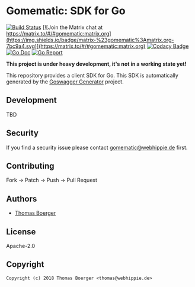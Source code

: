 # Gomematic: SDK for Go

[![Build Status](https://cloud.drone.io/api/badges/gomematic/gomematic-go/status.svg)](https://cloud.drone.io/gomematic/gomematic-go)
[![Join the Matrix chat at https://matrix.to/#/#gomematic:matrix.org](https://img.shields.io/badge/matrix-%23gomematic%3Amatrix.org-7bc9a4.svg)](https://matrix.to/#/#gomematic:matrix.org)
[![Codacy Badge](https://api.codacy.com/project/badge/Grade/b24f037abc11403999eef4625bf82d4d)](https://www.codacy.com/app/gomematic/gomematic-go?utm_source=github.com&amp;utm_medium=referral&amp;utm_content=gomematic/gomematic-go&amp;utm_campaign=Badge_Grade)
[![Go Doc](https://godoc.org/github.com/gomematic/gomematic-go?status.svg)](http://godoc.org/github.com/gomematic/gomematic-go)
[![Go Report](http://goreportcard.com/badge/github.com/gomematic/gomematic-go)](http://goreportcard.com/report/github.com/gomematic/gomematic-go)

**This project is under heavy development, it's not in a working state yet!**

This repository provides a client SDK for Go. This SDK is automatically generated by the [Goswagger Generator](https://goswagger.io/) project.


## Development

TBD


## Security

If you find a security issue please contact gomematic@webhippie.de first.


## Contributing

Fork -> Patch -> Push -> Pull Request


## Authors

* [Thomas Boerger](https://github.com/tboerger)


## License

Apache-2.0


## Copyright

```
Copyright (c) 2018 Thomas Boerger <thomas@webhippie.de>
```
